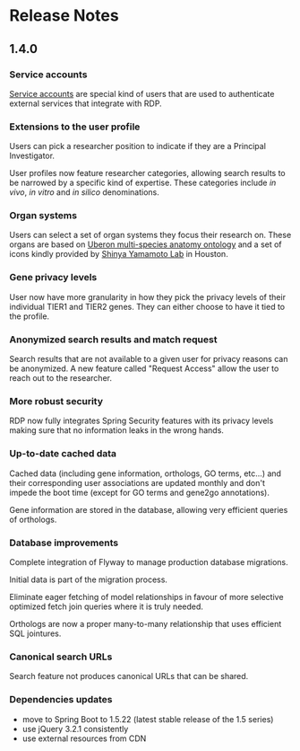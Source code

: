 # Release Notes

## 1.4.0

### Service accounts

[Service accounts](service-accounts.md) are special kind of users that are used to authenticate external services that
integrate with RDP.

### Extensions to the user profile

Users can pick a researcher position to indicate if they are a Principal Investigator.

User profiles now feature researcher categories, allowing search results to be narrowed by a specific kind of expertise. 
These categories include *in vivo*, *in vitro* and *in silico* denominations.

### Organ systems

Users can select a set of organ systems they focus their research on. These organs are based on [Uberon multi-species anatomy ontology](http://www.obofoundry.org/ontology/uberon.html) 
and a set of icons kindly provided by [Shinya Yamamoto Lab](https://www.researchgate.net/lab/Shinya-Yamamoto-Lab) in Houston.

### Gene privacy levels

User now have more granularity in how they pick the privacy levels of their individual TIER1 and TIER2 genes. They can
either choose to have it tied to the profile.

### Anonymized search results and match request

Search results that are not available to a given user for privacy reasons can be anonymized. A new feature called
"Request Access" allow the user to reach out to the researcher.

### More robust security

RDP now fully integrates Spring Security features with its privacy levels making sure that no information leaks in the
wrong hands.

### Up-to-date cached data

Cached data (including gene information, orthologs, GO terms, etc...) and their corresponding user associations are 
updated monthly and don't impede the boot time (except for GO terms and gene2go annotations).

Gene information are stored in the database, allowing very efficient queries of orthologs.

### Database improvements

Complete integration of Flyway to manage production database migrations.

Initial data is part of the migration process.

Eliminate eager fetching of model relationships in favour of more selective optimized fetch join queries where it is 
truly needed.

Orthologs are now a proper many-to-many relationship that uses efficient SQL jointures.

### Canonical search URLs

Search feature not produces canonical URLs that can be shared.
   
### Dependencies updates

 - move to Spring Boot to 1.5.22 (latest stable release of the 1.5 series)
 - use jQuery 3.2.1 consistently
 - use external resources from CDN
